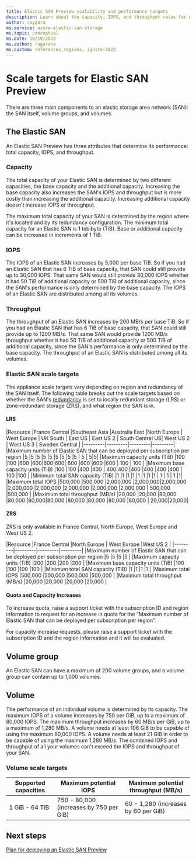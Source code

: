 ```yaml
---
title: Elastic SAN Preview scalability and performance targets
description: Learn about the capacity, IOPS, and throughput rates for Azure Elastic SAN.
author: roygara
ms.service: azure-elastic-san-storage
ms.topic: conceptual
ms.date: 10/19/2023
ms.author: rogarana
ms.custom: references_regions, ignite-2022
---
```


# Scale targets for Elastic SAN Preview

There are three main components to an elastic storage area network (SAN): the SAN itself, volume groups, and volumes.

## The Elastic SAN

An Elastic SAN Preview has three attributes that determine its performance: total capacity, IOPS, and throughput.

### Capacity

The total capacity of your Elastic SAN is determined by two different capacities, the base capacity and the additional capacity. Increasing the base capacity also increases the SAN's IOPS and throughput but is more costly than increasing the additional capacity. Increasing additional capacity doesn't increase IOPS or throughput.

The maximum total capacity of your SAN is determined by the region where it's located and by its redundancy configuration. The minimum total capacity for an Elastic SAN is 1 tebibyte (TiB). Base or additional capacity can be increased in increments of 1 TiB.

### IOPS

The IOPS of an Elastic SAN increases by 5,000 per base TiB. So if you had an Elastic SAN that has 6 TiB of base capacity, that SAN could still provide up to 30,000 IOPS. That same SAN would still provide 30,000 IOPS whether it had 50 TiB of additional capacity or 500 TiB of additional capacity, since the SAN's performance is only determined by the base capacity. The IOPS of an Elastic SAN are distributed among all its volumes.

### Throughput

The throughput of an Elastic SAN increases by 200 MB/s per base TiB. So if you had an Elastic SAN that has 6 TiB of base capacity, that SAN could still provide up to 1200 MB/s. That same SAN would provide 1200 MB/s throughput whether it had 50 TiB of additional capacity or 500 TiB of additional capacity, since the SAN's performance is only determined by the base capacity. The throughput of an Elastic SAN is distributed among all its volumes.

### Elastic SAN scale targets

The appliance scale targets vary depending on region and redundancy of the SAN itself. The following table breaks out the scale targets based on whether the SAN's [redundancy](elastic-san-planning.md#redundancy) is set to locally redundant storage (LRS) or zone-redundant storage (ZRS), and what region the SAN is in.

#### LRS

|Resource  |France Central   |Southeast Asia |Australia East |North Europe | West Europe | UK South | East US | East US 2 | South Central US| West US 2   | West US 3 | Sweden Central |
|---------|---------|---------|---------|
|Maximum number of Elastic SAN that can be deployed per subscription per region     |5         |5         |5        |5        |5        |5        |5        |5        |5        | 5 | 5|5|
|Maximum capacity units (TiB)     |100         |100         |600        |600|600|600|   600     |600        |600        |600        | 100 | 100 |
|Maximum base capacity units (TiB)    |100         |100         |400        |400 | 400|400       |400        |400        |400        |400        | 100 |100 |
|Minimum total SAN capacity (TiB)    |1         |1         |1        |1        |1        |1        |1        |1        | 1 | 1 | 1 |1|
|Maximum total IOPS     |500,000         |500,000         |2,000,000        |2,000,000|2,000,000   |2,000,000        |2,000,000        |2,000,000        |2,000,000        |2,000,000        | 500,000 |500,000 |
|Maximum total throughput (MB/s)    |20,000         |20,000         |80,000        |80,000 |80,000|80,000        |80,000        |80,000        |80,000        |80,000        | 20,000|20,000|


#### ZRS

ZRS is only available in France Central, North Europe, West Europe and West US 2.

|Resource  |France Central  |North Europe | West Europe |West US 2    |
|---------|---------|---------|---------|
|Maximum number of Elastic SAN that can be deployed per subscription per region     |5         |5        |5        |5        |
|Maximum capacity units (TiB)     |200         |200        |200        |200        |
|Maximum base capacity units (TiB)    |100         |100        |100        |100        |
|Minimum total SAN capacity (TiB)    |1         |1        |1        |1        |
|Maximum total IOPS     |500,000         |500,000        |500,000        |500,000        |
|Maximum total throughput (MB/s)    |20,000         |20,000        |20,000        |20,000        |

#### Quota and Capacity Increases
To increase quota, raise a support ticket with the subscription ID and region information to request for an increase in quota for the “Maximum number of Elastic SAN that can be deployed per subscription per region”.

For capacity increase requests, please raise a support ticket with the subscription ID and the region information and it will be evaluated.

## Volume group

An Elastic SAN can have a maximum of 200 volume groups, and a volume group can contain up to 1,000 volumes.

## Volume

The performance of an individual volume is determined by its capacity. The maximum IOPS of a volume increases by 750 per GiB, up to a maximum of 80,000 IOPS. The maximum throughput increases by 60 MB/s per GiB, up to a maximum of 1,280 MB/s. A volume needs at least 106 GiB to be capable of using the maximum 80,000 IOPS. A volume needs at least 21 GiB in order to be capable of using the maximum 1,280 MB/s. The combined IOPS and throughput of all your volumes can't exceed the IOPS and throughput of your SAN.

### Volume scale targets

|Supported capacities  |Maximum potential IOPS  |Maximum potential throughput (MB/s)  |
|---------|---------|---------|
|1 GiB - 64 TiB     |750 - 80,000 (increases by 750 per GiB)         |60 - 1,280 (increases by 60 per GiB)         |

## Next steps

[Plan for deploying an Elastic SAN Preview](elastic-san-planning.md)
